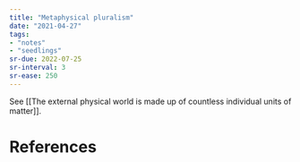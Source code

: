 ```yaml
---
title: "Metaphysical pluralism"
date: "2021-04-27"
tags:
- "notes"
- "seedlings"
sr-due: 2022-07-25
sr-interval: 3
sr-ease: 250
---
```


See [[The external physical world is made up of countless individual units of matter]].

# References
